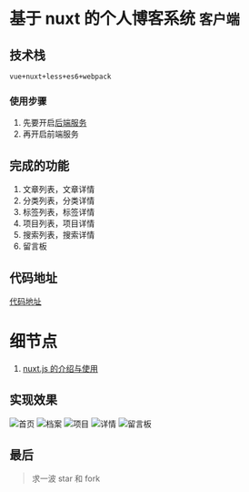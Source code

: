 # 基于 nuxt 的个人博客系统 `客户端`

## 技术栈

`vue+nuxt+less+es6+webpack`

### 使用步骤

1. 先要开启[后端服务](https://github.com/dirkhe1051931999/vue-blog-management)
2. 再开启前端服务

## 完成的功能

1. 文章列表，文章详情
2. 分类列表，分类详情
3. 标签列表，标签详情
4. 项目列表，项目详情
5. 搜索列表，搜索详情
6. 留言板

## 代码地址

[代码地址](https://github.com/dirkhe1051931999/vue-myBlog)

# 细节点

1. [nuxt.js 的介绍与使用](https://github.com/dirkhe1051931999/hjBlog/blob/master/blog-vueBlog/lessons/01.md)

## 实现效果

![首页](https://github.com/dirkhe1051931999/vue-myBlog/blob/master/screenshot/1.png)
![档案](https://github.com/dirkhe1051931999/vue-myBlog/blob/master/screenshot/2.png)
![项目](https://github.com/dirkhe1051931999/vue-myBlog/blob/master/screenshot/3.png)
![详情](https://github.com/dirkhe1051931999/vue-myBlog/blob/master/screenshot/4.png)
![留言板](https://github.com/dirkhe1051931999/vue-myBlog/blob/master/screenshot/5.jpg)

## 最后

> 求一波 star 和 fork
